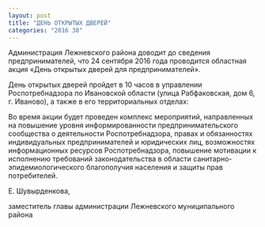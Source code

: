 ```yaml
---
layout: post
title: "ДЕНЬ ОТКРЫТЫХ ДВЕРЕЙ"
categories: "2016 38"
---
```


Администрация Лежневского района доводит до сведения предпринимателей, что 24 сентября 2016 года проводится областная акция «День открытых дверей для предпринимателей».

День открытых дверей пройдет в 10 часов в управлении Роспотребнадзора по Ивановской области (улица Рабфаковская, дом 6, г. Иваново), а также в его территориальных отделах:

Во время акции будет проведен комплекс мероприятий, направленных на повышение уровня информированности предпринимательского сообщества о деятельности Роспотребнадзора, правах и обязанностях индивидуальных предпринимателей и юридических лиц, возможностях информационных ресурсов Роспотребнадзора, повышение мотивации к исполнению требований законодательства в области санитарно-эпидемиологического благополучия населения и защиты прав потребителей.

Е. Шувырденкова,

заместитель главы администрации Лежневского муниципального района


